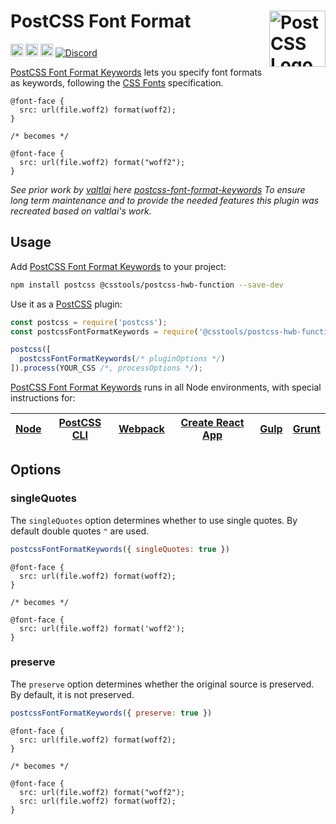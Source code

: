 # PostCSS Font Format [<img src="https://postcss.github.io/postcss/logo.svg" alt="PostCSS Logo" width="90" height="90" align="right">][postcss]

[<img alt="npm version" src="https://img.shields.io/npm/v/@csstools/postcss-font-format.svg" height="20">][npm-url]
[<img alt="CSS Standard Status" src="https://cssdb.org/images/badges/font-format-keywords.svg" height="20">][css-url]
[<img alt="Build Status" src="https://github.com/csstools/postcss-plugins/workflows/test/badge.svg" height="20">][cli-url]
[<img alt="Discord" src="https://shields.io/badge/Discord-5865F2?logo=discord&logoColor=white">][discord]

[PostCSS Font Format Keywords] lets you specify font formats as keywords, following the [CSS Fonts] specification.

```pcss
@font-face {
  src: url(file.woff2) format(woff2);
}

/* becomes */

@font-face {
  src: url(file.woff2) format("woff2");
}
```

_See prior work by [valtlai](https://github.com/valtlai) here [postcss-font-format-keywords](https://github.com/valtlai/postcss-font-format-keywords)
To ensure long term maintenance and to provide the needed features this plugin was recreated based on valtlai's work._

## Usage

Add [PostCSS Font Format Keywords] to your project:

```bash
npm install postcss @csstools/postcss-hwb-function --save-dev
```

Use it as a [PostCSS] plugin:

```js
const postcss = require('postcss');
const postcssFontFormatKeywords = require('@csstools/postcss-hwb-function');

postcss([
  postcssFontFormatKeywords(/* pluginOptions */)
]).process(YOUR_CSS /*, processOptions */);
```

[PostCSS Font Format Keywords] runs in all Node environments, with special
instructions for:

| [Node](INSTALL.md#node) | [PostCSS CLI](INSTALL.md#postcss-cli) | [Webpack](INSTALL.md#webpack) | [Create React App](INSTALL.md#create-react-app) | [Gulp](INSTALL.md#gulp) | [Grunt](INSTALL.md#grunt) |
| --- | --- | --- | --- | --- | --- |

## Options

### singleQuotes

The `singleQuotes` option determines whether to use single quotes. By default double quotes `"` are used.

```js
postcssFontFormatKeywords({ singleQuotes: true })
```

```pcss
@font-face {
  src: url(file.woff2) format(woff2);
}

/* becomes */

@font-face {
  src: url(file.woff2) format('woff2');
}
```

### preserve

The `preserve` option determines whether the original source
is preserved. By default, it is not preserved.

```js
postcssFontFormatKeywords({ preserve: true })
```

```pcss
@font-face {
  src: url(file.woff2) format(woff2);
}

/* becomes */

@font-face {
  src: url(file.woff2) format("woff2");
  src: url(file.woff2) format(woff2);
}
```

[postcss]: https://github.com/postcss/postcss

[cli-url]: https://github.com/csstools/postcss-plugins/actions/workflows/test.yml?query=workflow/test
[css-url]: https://cssdb.org/#hwb-function
[discord]: https://discord.gg/bUadyRwkJS
[npm-url]: https://www.npmjs.com/package/@csstools/postcss-font-format-keywords

[CSS Fonts]: https://www.w3.org/TR/css-fonts-4/#font-format-values
[Gulp PostCSS]: https://github.com/postcss/gulp-postcss
[Grunt PostCSS]: https://github.com/nDmitry/grunt-postcss
[PostCSS]: https://github.com/postcss/postcss
[PostCSS Loader]: https://github.com/postcss/postcss-loader
[PostCSS Font Format Keywords]: https://github.com/csstools/postcss-plugins/tree/main/plugins/postcss-font-format-keywords
